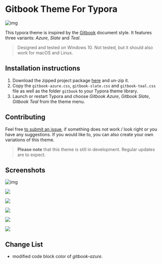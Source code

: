 # Gitbook Theme For Typora
![img](media/gitbookthumbnail.png)

This typora theme is inspired by the [Gitbook](https://www.gitbook.com) document style. It features three variants: *Azure*, *Slate* and *Teal*.

> Designed and tested on Windows 10. Not tested, but it should also work for macOS and Linux.
## Installation instructions
1. Download the zipped project package [here](https://github.com/Henning16/typora-gitbook-theme/releases/latest) and un-zip it.
2. Copy the `gitbook-azure.css`, `gitbook-slate.css` and `gitbook-teal.css` file as well as the folder `gitbook` to your Typora theme library.
3. Launch or restart Typora and choose *Gitbook Azure*, *Gitbook Slate*, *Gitbook Teal* from the theme menu.

## Contributing
Feel free [to submit an issue](https://github.com/Henning16/typora-gitbook-theme/issues/new), if something does not work / look right or you have any suggestions. If you would like to, you can also create your own variations of this theme. 

> **Please note** that this theme is still in development. Regular updates are to expect.

## Screenshots

![img](media/gitbookazure.png)

![](media/gitbookteal.png)

![](media/gitbookslate.png)

![](media/gitbookui1.png)

![](media/gitbookui2.png)

![](media/gitbookui3.png)



## Change List

- modified code block color of *gitbook-azure*.


